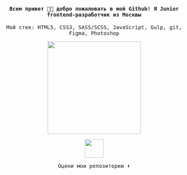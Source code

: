 <h4 align="center"><samp>Всем привет 👋🏼 добро пожаловать в мой Github! Я Junior frontend-разработчик из Москвы</samp></h4>

<p align="center"><samp>Мой стек: HTML5, CSS3, SASS/SCSS, JavaScript, Gulp, git, Figma, Photoshop</samp></p>

<p align="center">
  <img width="250" height="250" src="https://media.giphy.com/media/v1.Y2lkPTc5MGI3NjExZTcwZjIyYTJiMzg4OTdkZDMyOTdkNzBmOWRiNTdmZWFkODAyNWExZSZlcD12MV9pbnRlcm5hbF9naWZzX2dpZklkJmN0PXM/pCxK8loDjJKm2ElmSA/giphy.gif">
</p>

<p align="center">
<a href="mailto:daridubnik@gmail.com"><img width="50" height="50" src="https://img.icons8.com/ios/50/apple-mail.png"/></a>
</p>

<p align="center"><samp>Оцени мои репозитории ⬇️</samp></p>
